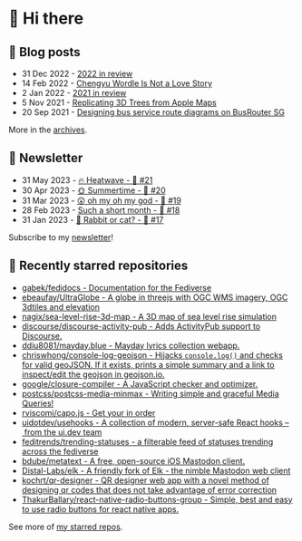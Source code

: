 # 👋 Hi there

## 📝 Blog posts

<!-- feed start -->
- 31 Dec 2022 - [2022 in review](https://cheeaun.com/blog/2022/12/2022-in-review/)
- 14 Feb 2022 - [Chengyu Wordle Is Not a Love Story](https://cheeaun.com/blog/2022/02/chengyu-wordle-is-not-a-love-story/)
- 2 Jan 2022 - [2021 in review](https://cheeaun.com/blog/2022/01/2021-in-review/)
- 5 Nov 2021 - [Replicating 3D Trees from Apple Maps](https://cheeaun.com/blog/2021/11/replicating-3d-trees-apple-maps/)
- 20 Sep 2021 - [Designing bus service route diagrams on BusRouter SG](https://cheeaun.com/blog/2021/09/bus-service-route-diagrams-busrouter-sg/)
<!-- feed end -->

More in the [archives](https://cheeaun.com/blog/archives/).

## 📰 Newsletter

<!-- newsletter start -->
- 31 May 2023 - [🔥 Heatwave - 🥫 #21](https://cheeaun.substack.com/p/heatwave-21)
- 30 Apr 2023 - [🌞 Summertime - 🥫 #20](https://cheeaun.substack.com/p/summertime-20)
- 31 Mar 2023 - [😲 oh my oh my god - 🥫 #19](https://cheeaun.substack.com/p/oh-my-oh-my-god-19)
- 28 Feb 2023 - [Such a short month - 🥫 #18](https://cheeaun.substack.com/p/such-a-short-month-18)
- 31 Jan 2023 - [🧧 Rabbit or cat? - 🥫 #17](https://cheeaun.substack.com/p/rabbit-or-cat-17)
<!-- newsletter end -->

Subscribe to my [newsletter](https://cheeaun.substack.com/)!

## 🌟 Recently starred repositories

<!-- starred repos start -->
- [gabek/fedidocs - Documentation for the Fediverse](https://github.com/gabek/fedidocs)
- [ebeaufay/UltraGlobe - A globe in threejs with OGC WMS imagery, OGC 3dtiles and elevation ](https://github.com/ebeaufay/UltraGlobe)
- [nagix/sea-level-rise-3d-map - A 3D map of sea level rise simulation](https://github.com/nagix/sea-level-rise-3d-map)
- [discourse/discourse-activity-pub - Adds ActivityPub support to Discourse.](https://github.com/discourse/discourse-activity-pub)
- [ddiu8081/mayday.blue - Mayday lyrics collection webapp.](https://github.com/ddiu8081/mayday.blue)
- [chriswhong/console-log-geojson - Hijacks `console.log()` and checks for valid geoJSON.  If it exists, prints a simple summary and a link to inspect/edit the geojson in geojson.io.](https://github.com/chriswhong/console-log-geojson)
- [google/closure-compiler - A JavaScript checker and optimizer.](https://github.com/google/closure-compiler)
- [postcss/postcss-media-minmax - Writing simple and graceful Media Queries!](https://github.com/postcss/postcss-media-minmax)
- [rviscomi/capo.js - Get your <head> in order](https://github.com/rviscomi/capo.js)
- [uidotdev/usehooks - A collection of modern, server-safe React hooks – from the ui.dev team](https://github.com/uidotdev/usehooks)
- [feditrends/trending-statuses - a filterable feed of statuses trending across the fediverse](https://github.com/feditrends/trending-statuses)
- [bdube/metatext - A free, open-source iOS Mastodon client.](https://github.com/bdube/metatext)
- [Distal-Labs/elk - A friendly fork of Elk - the nimble Mastodon web client](https://github.com/Distal-Labs/elk)
- [kochrt/qr-designer - QR designer web app with a novel method of designing qr codes that does not take advantage of error correction](https://github.com/kochrt/qr-designer)
- [ThakurBallary/react-native-radio-buttons-group - Simple, best and easy to use radio buttons for react native apps.](https://github.com/ThakurBallary/react-native-radio-buttons-group)
<!-- starred repos end -->

See more of [my starred repos](https://github.com/stars/cheeaun/).
